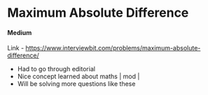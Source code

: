 # Maximum Absolute Difference

#### Medium


Link - https://www.interviewbit.com/problems/maximum-absolute-difference/

* Had to go through editorial
* Nice concept learned about maths | mod |
* Will be solving more questions like these
